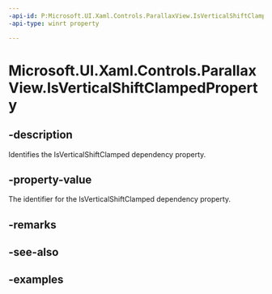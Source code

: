 ```yaml
---
-api-id: P:Microsoft.UI.Xaml.Controls.ParallaxView.IsVerticalShiftClampedProperty
-api-type: winrt property

---
```

<!-- Property syntax.
public DependencyProperty IsVerticalShiftClampedProperty { get; }
-->

# Microsoft.UI.Xaml.Controls.ParallaxView.IsVerticalShiftClampedProperty


## -description

Identifies the IsVerticalShiftClamped dependency property.


## -property-value

The identifier for the IsVerticalShiftClamped dependency property.


## -remarks


## -see-also


## -examples


